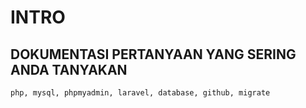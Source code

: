 # INTRO

## DOKUMENTASI PERTANYAAN YANG SERING ANDA TANYAKAN


```
php, mysql, phpmyadmin, laravel, database, github, migrate
```